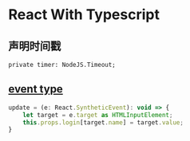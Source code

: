 # React With Typescript

## 声明时间戳

`private timer: NodeJS.Timeout;`

## [event type](https://stackoverflow.com/questions/42081549/typescript-react-event-types)

```js
update = (e: React.SyntheticEvent): void => {
    let target = e.target as HTMLInputElement;
    this.props.login[target.name] = target.value;
}
```
